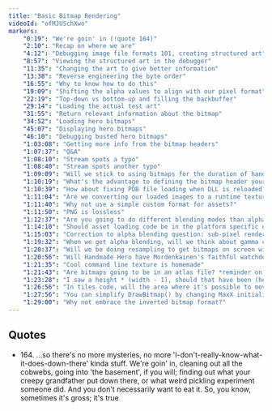 ```yaml
---
title: "Basic Bitmap Rendering"
videoId: "ofMJUSchXwo"
markers:
    "0:19": "We're goin' in (!quote 164)"
    "2:10": "Recap on where we are"
    "4:12": "Debugging image file formats 101, creating structured art"
    "8:57": "Viewing the structured art in the debugger"
    "11:35": "Changing the art to give better information"
    "13:38": "Reverse engineering the byte order"
    "16:55": "Why to know how to do this"
    "19:09": "Shifting the alpha values to align with our pixel format"
    "22:19": "Top-down vs bottom-up and filling the backbuffer"
    "29:14": "Loading the actual test art"
    "31:55": "Return relevant information about the bitmap"
    "34:52": "Loading hero bitmaps"
    "45:07": "Displaying hero bitmaps"
    "46:10": "Debugging busted hero bitmaps"
    "1:03:08": "Getting more info from the bitmap headers"
    "1:07:37": "Q&A"
    "1:08:10": "Stream spots a typo"
    "1:08:40": "Stream spots another typo"
    "1:09:09": "Will we stick to using bitmaps for the duration of handmade hero, or delve into the lands of PNG?"
    "1:10:19": "What's the advantage to defining the bitmap header yourself instead of using Windows's?"
    "1:10:39": "How about fixing PDB file loading when DLL is reloaded?"
    "1:11:04": "Are we converting our loaded images to a runtime texture format?"
    "1:11:40": "Why not use a simple custom format for assets?"
    "1:11:50": "PNG is lossless"
    "1:12:37": "Are you going to do different blending modes than alpha blending?"
    "1:14:10": "Should asset loading code be in the platform specific or independent code?"
    "1:15:03": "Correction to alpha blending question: sub-pixel rendering"
    "1:19:32": "When we get alpha blending, will we think about gamma correction?"
    "1:20:37": "Will we be doing resampling to get bitmaps on screen with arbitrary sizes?"
    "1:20:56": "Will Handmade Hero have Mordenkainen's faithful watchdog?"
    "1:21:35": "Cool command line texture is homemade"
    "1:21:43": "Are bitmaps going to be in an atlas file? *reminder on what kinds of questions to ask*"
    "1:23:28": "I saw a height * (width - 1), should that have been (height * width) - 1?"
    "1:26:56": "In tiles code, will the area where it's possible to move be imported in bitmaps too?"
    "1:27:56": "You can simplify DrawBitmap() by changing MaxX initialisation to MinX+Bitmap->Width, same for height"
    "1:29:00": "Why not embrace the inverted bitmap format?" 
---
```


## Quotes

* 164\. ...so there's no more mysteries, no more 'I-don't-really-know-what-it-does-down-there' kinda stuff. We're goin' in, cleaning out all the cobwebs, going into 'the basement', if you will; finding out what your creepy grandfather put down there, or what weird pickling experiment someone did. And you don't necessarily want to eat it. So, you know, sometimes it's gross; it's true
